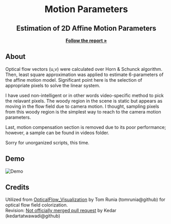 <br />
<p align="center">
  <h1 align="center">Motion Parameters</h1>
  
  <h2 align="center">Estimation of 2D Affine Motion Parameters</h2>

  <p align="center"><a href="https://001honi.github.io/repos/video-processing/affine-motion/report.html"><strong>Follow the report »</strong></a>
  </p>
</p>

## About

Optical flow vectors (u,v) were calculated over Horn & Schunck algorithm. Then, least square approximation was applied to estimate 6-parameters of the affine motion model. Significant point here is the selection of appropriate pixels to solve the linear system.

I have used non-intelligent or in other words video-specific method to pick the relavant pixels. The woody region in the scene is static but appears as moving in the flow field due to camera motion. I thought, sampling pixels from this woody region is the simplest way to reach to the camera motion parameters.

Last, motion compensation section is removed due to its poor performance; however, a sample can be found in videos folder.

Sorry for unorganized scripts, this time.

## Demo

![Demo](videos/demo.gif)

## Credits

Utilized from [OpticalFlow_Visualization](https://github.com/tomrunia/OpticalFlow_Visualization) by Tom Runia (tomrunia@github) for optical flow field colorization. <br>
Revision: [Not officially merged pull request](https://github.com/tomrunia/OpticalFlow_Visualization/pull/7) by Kedar (kedartatwawadi@github)

